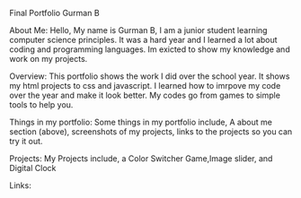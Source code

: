 Final Portfolio Gurman B

About Me: Hello, My name is Gurman B, I am a junior student learning computer science principles. It was a hard year and I learned a lot about coding and programming languages. Im exicted to show my knowledge and work on my projects.

Overview: This portfolio shows the work I did over the school year. It shows my html projects to css and javascript. I learned how to imrpove my code over the year and make it look better. My codes go from games to simple tools to help you. 

Things in my portfolio: Some things in my portfolio include, A about me section (above), screenshots of my projects, links to the projects so you can try it out.

Projects: My Projects include, a Color Switcher Game,Image slider, and Digital Clock

Links:
